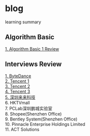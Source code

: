 # blog
learning summary

## Algorithm Basic
[1. Algorithm Basic 1 Review](https://github.com/ongiao/blog/issues/1)

## Interviews Review
[1. ByteDance](https://github.com/ongiao/blog/issues/2)  
[2. Tencent 1](https://github.com/ongiao/blog/issues/3)  
[3. Tencent 2](https://github.com/ongiao/blog/issues/4)  
[4. Tencent 3](https://github.com/ongiao/blog/issues/5)  
[5. 深圳来来科技](https://github.com/ongiao/blog/issues/6)  
6. HKTVmall  
7. PCLab深圳鹏城实验室  
8. Shopee(Shenzhen Office)  
9. Bentley System(Shenzhen Office)  
10. Pinnacle Enterprise Holdings Limited  
11. ACT Solutions
